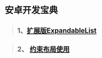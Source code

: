 # 安卓开发宝典
>## 1、[扩展版ExpandableList](https://github.com/samuelhuahui/OdyAndroidStore/wiki/ExpandableList)

>## 2、 [约束布局使用](https://gold.xitu.io/entry/589461bd8d6d81006c4d7fe4)
